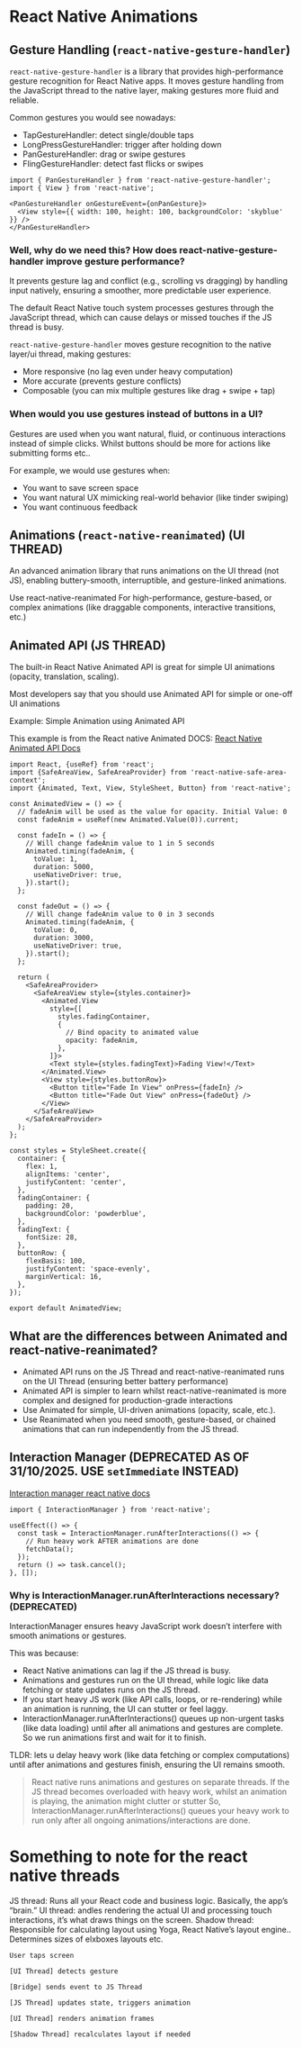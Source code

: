 # React Native Animations

## Gesture Handling (`react-native-gesture-handler`)

`react-native-gesture-handler` is a library that provides high-performance gesture recognition for React Native apps.
It moves gesture handling from the JavaScript thread to the native layer, making gestures more fluid and reliable.

Common gestures you would see nowadays:

- TapGestureHandler: detect single/double taps
- LongPressGestureHandler: trigger after holding down
- PanGestureHandler: drag or swipe gestures
- FlingGestureHandler: detect fast flicks or swipes

```
import { PanGestureHandler } from 'react-native-gesture-handler';
import { View } from 'react-native';

<PanGestureHandler onGestureEvent={onPanGesture}>
  <View style={{ width: 100, height: 100, backgroundColor: 'skyblue' }} />
</PanGestureHandler>
```

### Well, why do we need this? How does react-native-gesture-handler improve gesture performance?

It prevents gesture lag and conflict (e.g., scrolling vs dragging) by handling input natively, ensuring a smoother, more predictable user experience.

The default React Native touch system processes gestures through the JavaScript thread, which can cause delays or missed touches if the JS thread is busy.

`react-native-gesture-handler` moves gesture recognition to the native layer/ui thread, making gestures:

- More responsive (no lag even under heavy computation)
- More accurate (prevents gesture conflicts)
- Composable (you can mix multiple gestures like drag + swipe + tap)

### When would you use gestures instead of buttons in a UI?

Gestures are used when you want natural, fluid, or continuous interactions instead of simple clicks. Whilst buttons
should be more for actions like submitting forms etc..

For example, we would use gestures when:

- You want to save screen space
- You want natural UX mimicking real-world behavior (like tinder swiping)
- You want continuous feedback

## Animations (`react-native-reanimated`) (UI THREAD)

An advanced animation library that runs animations on the UI thread (not JS), enabling buttery-smooth, interruptible, and gesture-linked animations.

Use react-native-reanimated For high-performance, gesture-based, or complex animations (like draggable components, interactive transitions, etc.)

## Animated API (JS THREAD)

The built-in React Native Animated API is great for simple UI animations (opacity, translation, scaling).

Most developers say that you should use Animated API for simple or one-off UI animations

Example: Simple Animation using Animated API

This example is from the React native Animated DOCS: [React Native Animated API Docs](https://reactnative.dev/docs/animated)

```
import React, {useRef} from 'react';
import {SafeAreaView, SafeAreaProvider} from 'react-native-safe-area-context';
import {Animated, Text, View, StyleSheet, Button} from 'react-native';

const AnimatedView = () => {
  // fadeAnim will be used as the value for opacity. Initial Value: 0
  const fadeAnim = useRef(new Animated.Value(0)).current;

  const fadeIn = () => {
    // Will change fadeAnim value to 1 in 5 seconds
    Animated.timing(fadeAnim, {
      toValue: 1,
      duration: 5000,
      useNativeDriver: true,
    }).start();
  };

  const fadeOut = () => {
    // Will change fadeAnim value to 0 in 3 seconds
    Animated.timing(fadeAnim, {
      toValue: 0,
      duration: 3000,
      useNativeDriver: true,
    }).start();
  };

  return (
    <SafeAreaProvider>
      <SafeAreaView style={styles.container}>
        <Animated.View
          style={[
            styles.fadingContainer,
            {
              // Bind opacity to animated value
              opacity: fadeAnim,
            },
          ]}>
          <Text style={styles.fadingText}>Fading View!</Text>
        </Animated.View>
        <View style={styles.buttonRow}>
          <Button title="Fade In View" onPress={fadeIn} />
          <Button title="Fade Out View" onPress={fadeOut} />
        </View>
      </SafeAreaView>
    </SafeAreaProvider>
  );
};

const styles = StyleSheet.create({
  container: {
    flex: 1,
    alignItems: 'center',
    justifyContent: 'center',
  },
  fadingContainer: {
    padding: 20,
    backgroundColor: 'powderblue',
  },
  fadingText: {
    fontSize: 28,
  },
  buttonRow: {
    flexBasis: 100,
    justifyContent: 'space-evenly',
    marginVertical: 16,
  },
});

export default AnimatedView;
```

## What are the differences between Animated and react-native-reanimated?

- Animated API runs on the JS Thread and react-native-reanimated runs on the UI Thread (ensuring better battery performance)
- Animated API is simpler to learn whilst react-native-reanimated is more complex and designed for production-grade interactions
- Use Animated for simple, UI-driven animations (opacity, scale, etc.).
- Use Reanimated when you need smooth, gesture-based, or chained animations that can run independently from the JS thread.

## Interaction Manager (DEPRECATED AS OF 31/10/2025. USE `setImmediate` INSTEAD)

[Interaction manager react native docs](https://reactnative.dev/docs/interactionmanager)

```
import { InteractionManager } from 'react-native';

useEffect(() => {
  const task = InteractionManager.runAfterInteractions(() => {
    // Run heavy work AFTER animations are done
    fetchData();
  });
  return () => task.cancel();
}, []);
```

### Why is InteractionManager.runAfterInteractions necessary? (DEPRECATED)

InteractionManager ensures heavy JavaScript work doesn’t interfere with smooth animations or gestures.

This was because:

- React Native animations can lag if the JS thread is busy.
- Animations and gestures run on the UI thread, while logic like data fetching or state updates runs on the JS thread.
- If you start heavy JS work (like API calls, loops, or re-rendering) while an animation is running, the UI can stutter or feel laggy.
- InteractionManager.runAfterInteractions() queues up non-urgent tasks (like data loading) until after all animations and gestures are complete. So we run animations first and wait for it to finish.

TLDR: lets u delay heavy work (like data fetching or complex computations) until after animations and gestures finish,  ensuring the UI remains smooth.

> React native runs animations and gestures on separate threads.
> If the JS thread becomes overloaded with heavy work, whilst an animation is playing, the animation might clutter or stutter
> So, InteractionManager.runAfterInteractions() queues your heavy work to run only after all ongoing animations/interactions are done.

# Something to note for the react native threads

JS thread: Runs all your React code and business logic. Basically, the app’s “brain.”
UI thread: andles rendering the actual UI and processing touch interactions, it’s what draws things on the screen.
Shadow thread: Responsible for calculating layout using Yoga, React Native’s layout engine.. Determines sizes of elxboxes layouts etc.

```
User taps screen
       
[UI Thread] detects gesture
       
[Bridge] sends event to JS Thread
       
[JS Thread] updates state, triggers animation
       
[UI Thread] renders animation frames
       
[Shadow Thread] recalculates layout if needed

```
